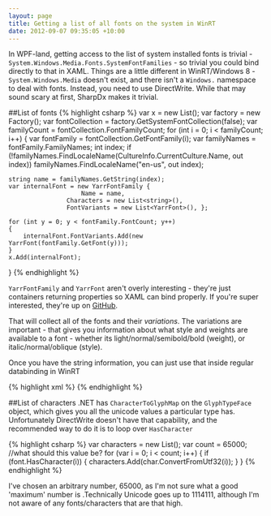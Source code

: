 ```yaml
---
layout: page
title: Getting a list of all fonts on the system in WinRT
date: 2012-09-07 09:35:05 +10:00
---
```


In WPF-land, getting access to the list of system installed fonts is trivial - `System.Windows.Media.Fonts.SystemFontFamilies` - so trivial you could bind directly to that in XAML. Things are a little different in WinRT/Windows 8 - `System.Windows.Media` doesn't exist, and there isn't a `Windows.` namespace to deal with fonts. Instead, you need to use DirectWrite. While that may sound scary at first, SharpDx makes it trivial.

##List of fonts
{% highlight csharp %}
var x = new List<YarrFontFamily>();
var factory = new Factory();
var fontCollection = factory.GetSystemFontCollection(false);
var familyCount = fontCollection.FontFamilyCount;
for (int i = 0; i < familyCount; i++)
{
    var fontFamily = fontCollection.GetFontFamily(i);
    var familyNames = fontFamily.FamilyNames;
    int index;
    if (!familyNames.FindLocaleName(CultureInfo.CurrentCulture.Name, out index))
        familyNames.FindLocaleName("en-us", out index);

    string name = familyNames.GetString(index);
    var internalFont = new YarrFontFamily { 
			    		Name = name, 
					Characters = new List<string>(), 
					FontVariants = new List<YarrFont>(), };

    for (int y = 0; y < fontFamily.FontCount; y++)
    {
        internalFont.FontVariants.Add(new YarrFont(fontFamily.GetFont(y)));
    }
    x.Add(internalFont);
}
{% endhighlight %}

`YarrFontFamily` and `YarrFont` aren't overly interesting - they're just containers returning properties so XAML can bind properly. If you're super interested, they're up on [GitHub](https://github.com/vikingcode/yarrmaprt).

That will collect all of the fonts and their *variations*. The variations are important - that gives you information about what style and weights are available to a font - whether its light/normal/semibold/bold (weight), or italic/normal/oblique (style).

Once you have the string information, you can just use that inside regular databinding in WinRT

{% highlight xml %}
<TextBlock FontFamily="{Binding ElementName=fonts, Path=SelectedItem.Name}" 
		Text="{Binding ElementName=example, Path=Text}" 
		FontWeight="{Binding Weight}" 
		FontStyle="{Binding Style}"
		FontStretch="{Binding Stretch}"  />
{% endhighlight %}

##List of characters
.NET has `CharacterToGlyphMap` on the `GlyphTypeFace` object, which gives you all the unicode values a particular type has. Unfortunately DirectWrite doesn't have that capability, and the recommended way to do it is to loop over `HasCharacter`

{% highlight csharp %}
var characters = new List<string>();
var count = 65000; //what should this value be?
for (var i = 0; i < count; i++)
{
    if (font.HasCharacter(i))
    {
        characters.Add(char.ConvertFromUtf32(i));
    }
}
{% endhighlight %}

I've chosen an arbitrary number, 65000, as I'm not sure what a good 'maximum' number is .Technically Unicode goes up to 1114111, although I'm not aware of any fonts/characters that are that high.
